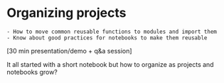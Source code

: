 # Organizing projects

```{objectives}
- How to move common reusable functions to modules and import them
- Know about good practices for notebooks to make them reusable
```

[30 min presentation/demo + q&a session]

It all started with a short notebook but how to organize as projects and
notebooks grow?
